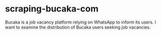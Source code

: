 # scraping-bucaka-com
 Bucaka is a job vacancy platform relying on WhatsApp to inform its users. I want to examine the distribution of Bucaka users seeking job vacancies.
